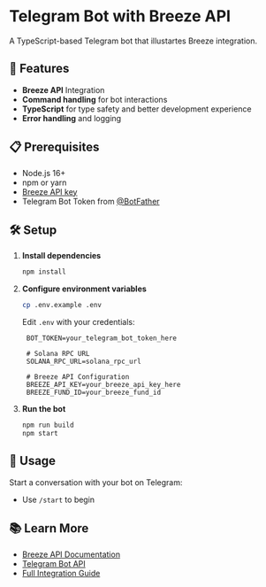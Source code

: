 # Telegram Bot with Breeze API

A TypeScript-based Telegram bot that illustartes Breeze integration.

## 🚀 Features

- **Breeze API** Integration
- **Command handling** for bot interactions
- **TypeScript** for type safety and better development experience
- **Error handling** and logging

## 📋 Prerequisites

- Node.js 16+
- npm or yarn
- [Breeze API key](https://docs.breeze.baby/get-your-api-key/instruction)
- Telegram Bot Token from [@BotFather](https://t.me/botfather)

## 🛠️ Setup

1. **Install dependencies**
   ```bash
   npm install
   ```

2. **Configure environment variables**
   ```bash
   cp .env.example .env
   ```
   
   Edit `.env` with your credentials:
   ```env
    BOT_TOKEN=your_telegram_bot_token_here
    
    # Solana RPC URL
    SOLANA_RPC_URL=solana_rpc_url
    
    # Breeze API Configuration
    BREEZE_API_KEY=your_breeze_api_key_here
    BREEZE_FUND_ID=your_breeze_fund_id
   ```
  
3. **Run the bot**
   ```bash
   npm run build
   npm start
   ```

## 🎯 Usage

Start a conversation with your bot on Telegram:
- Use `/start` to begin

## 📚 Learn More

- [Breeze API Documentation](https://docs.breeze.baby/breeze-api/breeze-api)
- [Telegram Bot API](https://core.telegram.org/bots/api)
- [Full Integration Guide](https://docs.breeze.baby/Integration-Guide/Integration-Guide)
